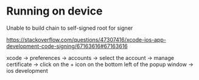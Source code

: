 # Running on device

Unable to build chain to self-signed root for signer

https://stackoverflow.com/questions/47307416/xcode-ios-app-development-code-signing/67163616#67163616

xcode -> preferences -> accounts -> select the account -> manage certificate -> click on the + icon on the bottom left of the popup window -> ios development


